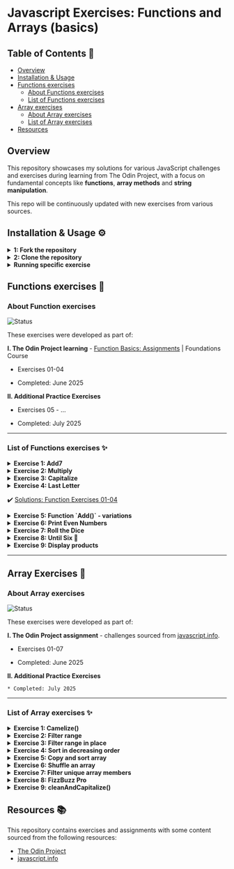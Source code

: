 # Javascript Exercises: Functions and Arrays (basics)

## Table of Contents 📖

- [Overview](#overview)
- [Installation & Usage](#installation--usage)
- [Functions exercises](#functions-exercises)
  - [About Functions exercises](#about-functions-exercises)
  - [List of Functions exercises](#list-of-functions-exercises)
- [Array exercises](#array-exercises)
  - [About Array exercises](#about-array-exercises)
  - [List of Array exercises](#list-of-array-exercises)
- [Resources](#resources)

## Overview

This repository showcases my solutions for various JavaScript challenges and exercises during learning from The Odin Project, with a focus on fundamental concepts like **functions**, **array methods** and **string manipulation**. 

This repo will be continuously updated with new exercises from various sources.

## Installation & Usage ⚙️

<details>
  <summary><strong>1: Fork the repository</strong></summary>

 Begin by forking this repository to your own GitHub account. Click the 'Fork' button on the top right of this page.
</details>

<details>
  <summary><strong>2: Clone the repository</strong></summary>

  Open your terminal or command prompt and run the following command to clone the repository to your local machine:

  ```bash
    git clone https://github.com/dinruz/js-exercises-functions-arrays.git
  ``` 
</details>

<details>
  <summary><strong>Running specific exercise</strong></summary>

* Navigate to the project directory: 

 ```bash
    cd js-exercises-functions-arrays/array-exercises
  ```
* or you can run any JavaScript exercise file using Node.js. 

Make sure you have Node.js installed on your system.

For example, to run the `01_camelize.js` array exercise:

  ```bash
    node array-exercises/01_camelize.js
  ```
    
</details>


## Functions exercises 🧩

### About Function exercises

![Status](https://img.shields.io/badge/Status-Complete-brightgreen)

These exercises were developed as part of:

**I. The Odin Project learning** - [Function Basics: Assignments](https://www.theodinproject.com/lessons/foundations-function-basics#assignment) | Foundations Course

  * Exercises 01-04

  * Completed: June 2025

**II. Additional Practice Exercises**

  * Exercises 05 - ... 

  * Completed: July 2025

---

### List of Functions exercises ✨

<details>
  <summary><strong>Exercise 1: Add7</strong></summary>

  Write a function called `add7()` that takes one number and returns that number + 7.
  Write function and test the output with `console.log``.

</details>

<details>
  <summary><strong>Exercise 2: Multiply</strong></summary>

Write a function called `multiply()` that takes 2 numbers and returns their product.
Write function and test the output with `console.log`.

</details>

<details>
  <summary><strong>Exercise 3: Capitalize</strong></summary>

Write a function called `capitalize()` that takes a string and returns that string with only the first letter capitalized. 
Make sure that it can take strings that are lowercase, UPPERCASE or BoTh.

</details>

<details>
  <summary><strong>Exercise 4: Last Letter </strong></summary>
  

Write a function called `lastLetter()` that takes a string and returns the very last letter of that string. 

```javascript
   lastLetter('abcd'); // should return: 'd' 
```
</details>

  ✔️ [Solutions: Function Exercises 01-04](./functions-exercises/basicFunctions.js)

<details>
  <summary><strong>Exercise 5: Function `Add()` - variations </strong></summary>
  
I. Write a function `add(num1, num2)` that returns the result. Use only 'return'.

II. Write similar function `addStore(num3,num4)` and store the result in a new variable 'total'. Print the value of the total variable to the console.

III. Write this function as arrow function - `addArrow(num5,num6)`.

  ✔️ [Solution: Add.js](./functions-exercises/05_fnAdd.js) 

</details>

<details>
  <summary><strong>Exercise 6: Print Even Numbers</strong></summary>
  
Write a function `printEvenNumbers(start, end)`.

Within this function, use a `for loop` to print all even numbers between start and end (inclusive of start and end if they are even). Finally, call the function with the range 1-15.

  ✔️ [Solution: PrintEven.js](./functions-exercises/06_fnPrintEven.js) 

</details>

<details>
  <summary><strong>Exercise 7: Roll the Dice</strong></summary>
  
Write a function `getDiceNumber(time)`. Argument represents the total number of times a standard dice should be rolled. Print the roll's sequence number and the result of that roll to the console.

Call the function which should roll the dice 8 times.

  ✔️ [Solution: rollDice.js](./functions-exercises/07_rollDice.js) 

</details>

<details>
  <summary><strong>Exercise 8: Until Six 🎲</strong></summary>
  
Write a function `getUntilSix()` and call it. It should simulate rolling a die repeatedly until the number 6 is rolled.

  ✔️ [Solution: getUntilSix.js](./functions-exercises/08_getUntilSix.js) 
 </details>

<details>
  <summary><strong>Exercise 9: Display products</strong></summary>
  
Write a function `displayProduct()` for displaying perfumery products. It takes a `name` (mandatory string) and `price` (optional number, defaults to '0.00 EU'R). If the product is complimentary, it's a free item and you should input only its name. However, the function must always print both the name and price, regardless of whether it's free or not.

Call the function twice:

```javascript
 displayProduct('Java Eau de Parfum', 150)   
 displayProduct('Scripted body lotion - sample') 
```

  * [Solution: displayProduct.js](./functions-exercises/09_displayProduct.js) 
 </details>

---

## Array Exercises 🧩

### About Array exercises

![Status](https://img.shields.io/badge/Status-Complete-brightgreen)

These exercises were developed as part of:

**I. The Odin Project assignment** - challenges sourced from [javascript.info](https://javascript.info/array-methods#tasks).

  * Exercises 01-07

  * Completed: June 2025

**II. Additional Practice Exercises**

    * Completed: July 2025

---

### List of Array exercises ✨

<details>
  <summary><strong>Exercise 1: Camelize()</strong></summary>

  Write the function `camelize(str)` that changes dash-separated words like “my-short-string” into camel-cased “myShortString”. That is: removes all dashes, each word after dash becomes uppercased. 
  
  Examples:

```javascript
camelize("background-color") == 'backgroundColor';
camelize("list-style-image") == 'listStyleImage';
camelize("-webkit-transition") == 'WebkitTransition';
```

✔️ [Solution: Camelize.js](./array-exercises/01_camelize.js)

</details>

<details>
  <summary><strong>Exercise 2: Filter range</strong></summary>

  Write a function `filterRange(arr, a, b)` that gets an array `arr`, looks for elements with values higher or equal to a and lower or equal to b and return a result as an array.
  For instance:

```javascript
let arr = [5, 3, 8, 1];
let filtered = filterRange(arr, 1, 4);
alert( filtered ); // 3,1 (matching values)
// alert( arr ); // 5,3,8,1 (not modified)
```

 ✔️ [Solution: filterRange.js](./array-exercises/02_filterRange.js)

</details>

<details>
  <summary><strong>Exercise 3: Filter range in place </strong></summary>
  
   Write a function `filterRangeInPlace(arr, a, b)` that gets an array `arr` and removes from it all values except those that are between a and b. The test is: 'a ≤ arr[i] ≤ b'.

  The function should only modify the array. It should not return anything.

```javascript
let arr = [5, 3, 8, 1];
filterRangeInPlace(arr, 1, 4); // removed the numbers except from 1 to 4
// alert( arr ); // [3, 1]
```

 ✔️ [Solution: filterRangeInPlace.js](./array-exercises/03_filterRangeInPlace.js)</p>
</details>

<details>
  <summary><strong>Exercise 4: Sort in decreasing order </strong></summary>
  

  ```javascript
let arr = [5, 2, 1, -10, 8];
// ... 
  alert( arr ); // 8, 5, 2, 1, -10
  ```

[Solution: sortInDecreasingOrder.js](./array-exercises/04_sortInDecreasingOrder.js)
</details>

<details>
  <summary><strong>Exercise 5: Copy and sort array</strong></summary>


  We have an array of strings 'arr'. We’d like to have a sorted copy of it, but keep arr unmodified.

  Create a function `copySorted(arr)` that returns such a copy.

```javascript
let arr = ["HTML", "JavaScript", "CSS"];
let sorted = copySorted(arr);
alert( sorted ); // CSS, HTML, JavaScript
// alert( arr ); // HTML, JavaScript, CSS (no changes)
```
 
  ✔️ [Solution: copyAndSortArray.js](./array-exercises/05_copyAndSortArray.js)
</details>

<details>
  <summary><strong>Exercise 6: Shuffle an array</strong></summary>

  Write the function `shuffle(array)` that shuffles (randomly reorders) elements of the array.
  Multiple runs of shuffle may lead to different orders of elements. 
  For instance:

```javascript
let arr = [1, 2, 3];
shuffle(arr);
    // arr = [3, 2, 1]
shuffle(arr);
    // arr = [2, 1, 3]
shuffle(arr);
    // arr = [3, 1, 2]
  // ...
```
All element orders should have an equal probability. 
For instance, [1,2,3] can be reordered as [1,2,3] or [1,3,2] or [3,1,2] etc, with equal probability of each case.
 

 ✔️ [Solution: shuffleAnArray.js](./array-exercises/06_shuffleAnArray.js)
</details>


<details>
  <summary><strong>Exercise 7: Filter unique array members </strong></summary>

Let `arr` be an array. Create a function `unique(arr)` that should return an array with unique items of 'arr'.
For instance:

 ```javascript
 
 function unique(arr) {
    /* your code */
    }
    let strings = ["Hare", "Krishna", "Hare", "Krishna",
    "Krishna", "Krishna", "Hare", "Hare", ":-O"
    ];
    alert( unique(strings) ); // Hare, Krishna, :-O
```

 ✔️ [Solution: filterUnique.js](./array-exercises/07_filterUnique.js)
</details>

<details>
  <summary><strong>Exercise 8: FizzBuzz Pro </strong></summary>

Write a function `fizzBuzzPro(number)` that generates a modified FizzBuzz sequence up to a given number.

Function should: 

  - iterate from 1 up to number;
  - apply **standard FizzBuzz rules:**
    * print "FizzBuzz" for multiples of both 3 and 5;
    * print "Fizz" for multiples of 3;
    * print "Buzz" for multiples of 5;

  - apply **special rule**:
    * if a number contains the digit "7", it outputs "Bang!" instead of any FizzBuzz variant

   - return a single string of the results, separated by `, ` with a `.` at the very end.


 ```javascript
 
    fizzBuzzPro(20) // Expected: "1, 2, Fizz, 4, Buzz, Fizz, Bang!, 8, Fizz, Buzz, 11, Fizz, 13, 14, FizzBuzz, 16, Bang!, 18, 19, Buzz."
```

  ✔️ [Solution: fizzBuzzPro.js](./array-exercises/08_fizzBuzzPro.js)
</details>

<details>
  <summary><strong>Exercise 9: cleanAndCapitalize() </strong></summary>

Write a function `cleanAndCapitalize(text)` that takes one string and transforms the text in the following way:

* remove all punctuation characters (`.`,`,``;`,`:`,`!`,`?`,`-`,`_`)
* capitalize the first letter of each word
* standardize spaces (only one space between words)

The function should return the final string like this:


 ```javascript
    cleanAndCapitalize("tHis-is somE--stranGE. text! ")
    // Expected output: "This Is Some Strange Text"

    cleanAndCapitalize(" THIS.one...   TOo_  ")
    // Expected output: "This One Too"
  ```

  ✔️ [Solution: cleanAndCapitalize.js](./array-exercises/09_cleanAndCapitalize.js)
</details>



## Resources 📚

This repository contains exercises and assignments with some content sourced from the following resources:

* [The Odin Project](https://www.theodinproject.com/)
* [javascript.info](https://javascript.info/) 